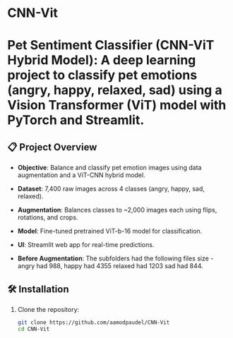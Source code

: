 # CNN-Vit
# Pet Sentiment Classifier (CNN-ViT Hybrid Model):  A deep learning project to classify pet emotions (angry, happy, relaxed, sad) using a Vision Transformer (ViT) model with PyTorch and Streamlit.


## 📋 Project Overview
- **Objective**: Balance and classify pet emotion images using data augmentation and a ViT-CNN hybrid model.
- **Dataset**: 7,400 raw images across 4 classes (angry, happy, sad, relaxed).
- **Augmentation**: Balances classes to ~2,000 images each using flips, rotations, and crops.
- **Model**: Fine-tuned pretrained ViT-b-16 model for classification.
- **UI**: Streamlit web app for real-time predictions.

- **Before Augmentation**: The subfolders had the following files size - angry had 988,
happy had 4355
relaxed had 1203
sad had 844.

## 🛠 Installation
1. Clone the repository:
   ```bash
   git clone https://github.com/aamodpaudel/CNN-Vit
   cd CNN-Vit
